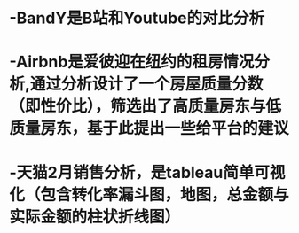  # -BandY是B站和Youtube的对比分析 
  
 # -Airbnb是爱彼迎在纽约的租房情况分析,通过分析设计了一个房屋质量分数（即性价比），筛选出了高质量房东与低质量房东，基于此提出一些给平台的建议
  
 # -天猫2月销售分析，是tableau简单可视化（包含转化率漏斗图，地图，总金额与实际金额的柱状折线图）
